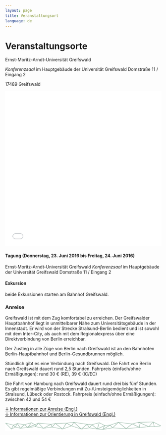 ```yaml
---
layout: page
title: Veranstaltungsort
language: de
---
```



# Veranstaltungsorte
Ernst-Moritz-Arndt-Universität Greifswald

*Konferenzsaal* im Hauptgebäude der Universität Greifswald
Domstraße 11 / Eingang 2

17489 Greifswald

<iframe width="100%" height="500px" frameBorder="0" src="Conf_GettingHere_Web.pdf"></iframe>


#### Tagung (Donnerstag, 23. Juni 2016 bis Freitag, 24. Juni 2016)  
Ernst-Moritz-Arndt-Universität Greifswald
*Konferenzsaal* im Hauptgebäude der Universität Greifswald
Domstraße 11 / Eingang 2

#### Exkursion
beide Exkursionen starten am Bahnhof Greifswald.


### Anreise
Greifswald ist mit dem Zug komfortabel zu erreichen. Der Greifswalder Hauptbahnhof liegt in unmittelbarer Nähe zum Universitätsgebäude in der Innenstadt. Er wird von der Strecke Stralsund-Berlin bedient und ist  sowohl mit dem Inter-City, als auch mit dem Regionalexpress über eine Direktverbindung von Berlin erreichbar.

Der Zustieg in alle Züge von Berlin nach Greifswald ist an den Bahnhöfen Berlin-Hauptbahnhof und Berlin-Gesundbrunnen möglich.

Stündlich gibt es eine Verbindung nach Greifswald. Die Fahrt von Berlin nach Greifswald dauert rund 2,5 Stunden.
Fahrpreis (einfach/ohne Ermäßigungen): rund 30 € (RE), 39 € (IC/EC)

Die Fahrt von Hamburg nach Greifswald dauert rund drei bis fünf Stunden. Es gibt regelmäßige Verbindungen mit Zu-/Umsteigemöglichkeiten in Stralsund, Lübeck oder Rostock.
Fahrpreis (einfach/ohne Ermäßigungen): zwischen 42 und 54 €

<a href="../files/Conf_GettingHere_Web.pdf" class="download">↓ Informationen zur Anreise (Engl.)</a><br>
<a href = "../files/Conf_GettingAround_Web.pdf" class="download">↓ Informationen zur Orientierung in Greifswald (Engl.)</a>

![Separator](../images/separator.png)
